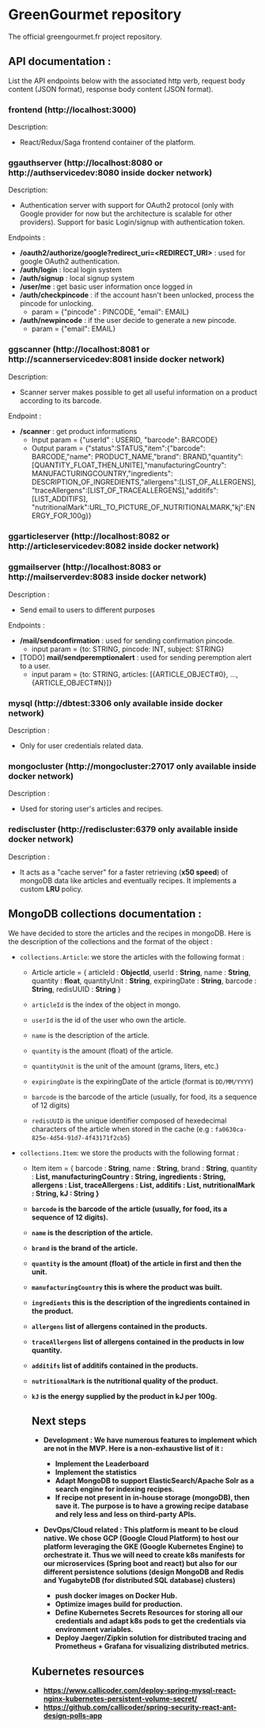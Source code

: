 # GreenGourmet repository
The official greengourmet.fr project repository.

## API documentation :
List the API endpoints below with the associated http verb, request body content (JSON format), response body content (JSON format).

### **frontend** (http://localhost:3000)

Description:

* React/Redux/Saga frontend container of the platform.

### **ggauthserver** (http://localhost:8080 or http://authservicedev:8080 inside docker network)

Description:

* Authentication server with support for OAuth2 protocol (only with Google provider for now but the architecture is scalable for other providers). Support for basic Login/signup with authentication token.

Endpoints :

*  **/oauth2/authorize/google?redirect_uri=<REDIRECT_URI>** : used for google OAuth2 authentication.
* **/auth/login** : local login system
* **/auth/signup** : local signup system
* **/user/me** : get basic user information once logged in
* **/auth/checkpincode** : if the account hasn't been unlocked, process the pincode for unlocking. 
    * param = {"pincode" : PINCODE, "email": EMAIL}
* **/auth/newpincode** : if the user decide to generate a new pincode.
    * param = {"email": EMAIL}

### **ggscanner** (http://localhost:8081 or http://scannerservicedev:8081 inside docker network)

Description:

* Scanner server makes possible to get all useful information on a product according to its barcode.

Endpoint :

* **/scanner** : get product informations
    * Input param = {"userId" : USERID, "barcode": BARCODE}
    * Output param = {"status":STATUS,"item":{"barcode": BARCODE,"name": PRODUCT_NAME,"brand": BRAND,"quantity": [QUANTITY_FLOAT_THEN_UNITE],"manufacturingCountry": MANUFACTURINGCOUNTRY,"ingredients": DESCRIPTION_OF_INGREDIENTS,"allergens":[LIST_OF_ALLERGENS], "traceAllergens":[LIST_OF_TRACEALLERGENS],"additifs":[LIST_ADDITIFS], "nutritionalMark":URL_TO_PICTURE_OF_NUTRITIONALMARK,"kj":ENERGY_FOR_100g}}

### **ggarticleserver** (http://localhost:8082 or http://articleservicedev:8082 inside docker network)

### **ggmailserver** (http://localhost:8083 or http://mailserverdev:8083 inside docker network)

Description : 

* Send email to users to different purposes

Endpoints :

* **/mail/sendconfirmation** : used for sending confirmation pincode.
    * input param = {to: STRING, pincode: INT, subject: STRING}
* [TODO] **mail/sendperemptionalert** : used for sending peremption alert to a user.
    * input param = {to: STRING, articles: [{ARTICLE_OBJECT#0}, ..., {ARTICLE_OBJECT#N}]}

### **mysql** (http://dbtest:3306 only available inside docker network)

Description :

* Only for user credentials related data.

### **mongocluster** (http://mongocluster:27017 only available inside docker network)

Description : 

* Used for storing user's articles and recipes.

### **rediscluster** (http://rediscluster:6379 only available inside docker network)

Description :

* It acts as a "cache server" for a faster retrieving (**x50 speed**) of mongoDB data like articles and eventually recipes. It implements a custom **LRU** policy.

## MongoDB collections documentation :

We have decided to store the articles and the recipes in mongoDB. Here is the description of the collections and the format of the object :

* `collections.Article`: we store the articles with the following format :

    * Article article = {
        articleId : **ObjectId**, 
        userId : **String**,
        name : **String**,
        quantity : **float**,
        quantityUnit : **String**,
        expiringDate : **String**,
        barcode : **String**,
        redisUUID : **String**
    }
    
    * `articleId` is the index of the object in mongo.
    *  `userId` is the id of the user who own the article.
    * `name` is the description of the article.
    * `quantity` is the amount (float) of the article.
    * `quantityUnit` is the unit of the amount (grams, liters, etc.)
    * `expiringDate` is the expiringDate of the article (format is `DD/MM/YYYY`)
    * `barcode` is the barcode of the article (usually, for food, its a sequence of 12 digits)
    * `redisUUID` is the unique identifier composed of hexedecimal characters of the article when stored in the cache (e.g : `fa0630ca-825e-4d54-91d7-4f43171f2cb5`)

* `collections.Item`: we store the products with the following format :

    * Item item = {
        barcode : **String**, 
        name : **String**,
        brand : **String**,
        quantity : **List<Object>**,
        manufacturingCountry : **String**,
        ingredients : **String**,
        allergens : **List<String>**,
        traceAllergens : **List<String>**,
        additifs : **List<String>**,
        nutritionalMark : **String**,
        kJ : **String**
    }
    
    * `barcode` is the barcode of the article (usually, for food, its a sequence of 12 digits).
    * `name` is the description of the article.
    * `brand` is the brand of the article.
    * `quantity` is the amount (float) of the article in first and then the unit.
    * `manufacturingCountry` this is where the product was built.
    * `ingredients` this is the description of the ingredients contained in the product.
    * `allergens` list of allergens contained in the products.
    * `traceAllergens` list of allergens contained in the products in low quantity.
    * `additifs` list of additifs contained in the products.
    * `nutritionalMark` is the nutritional quality of the product.
    * `kJ` is the energy supplied by the product in kJ per 100g.

## Next steps

* **Development** : We have numerous features to implement which are not in the MVP. Here is a non-exhaustive list of it :
    
    * Implement the **Leaderboard**
    * Implement the **statistics** 
    * Adapt MongoDB to support **ElasticSearch/Apache Solr** as a search engine for indexing recipes.
    * If recipe not present in in-house storage (mongoDB), then save it. The purpose is to have a growing recipe database and rely less and less on third-party APIs.

* **DevOps/Cloud related** : This platform is meant to be cloud native. We chose **GCP (Google Cloud Platform)** to host our platform leveraging the **GKE (Google Kubernetes Engine)** to orchestrate it. Thus we will need to create k8s manifests for our microservices (Spring boot and react) but also for our different persistence solutions (design MongoDB and Redis and YugabyteDB (for distributed SQL database) clusters)

    * push docker images on Docker Hub.
    * Optimize images build for production.
    * Define Kubernetes Secrets Resources for storing all our credentials and adapt k8s pods to get the credentials via environment variables.
    * Deploy Jaeger/Zipkin solution for distributed tracing and Prometheus + Grafana for visualizing distributed metrics.

## Kubernetes resources

* https://www.callicoder.com/deploy-spring-mysql-react-nginx-kubernetes-persistent-volume-secret/
* https://github.com/callicoder/spring-security-react-ant-design-polls-app
